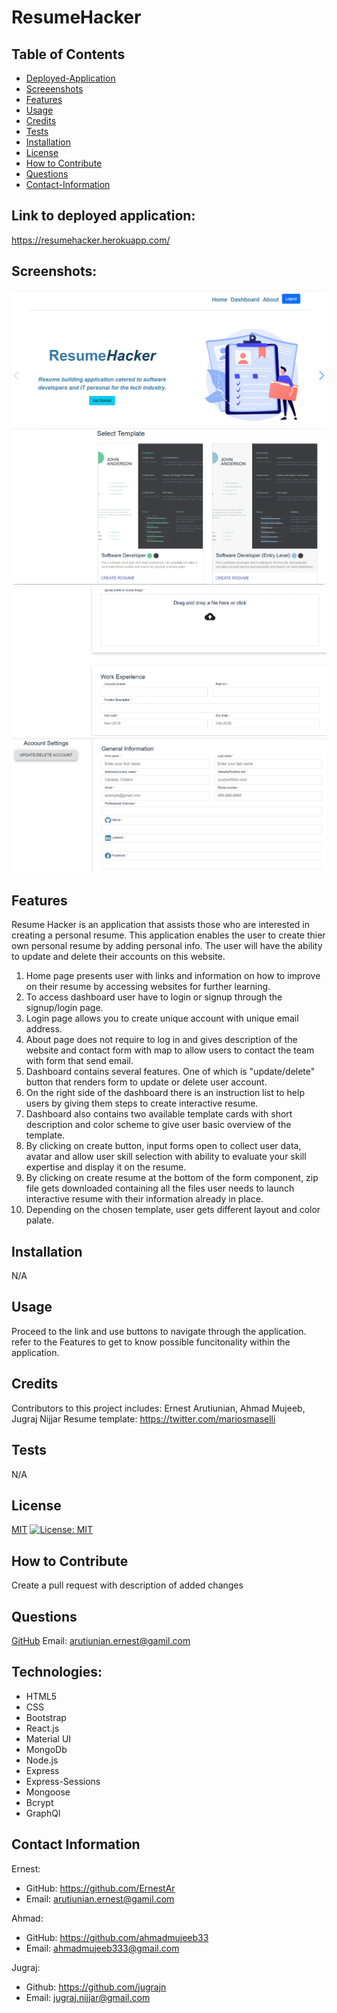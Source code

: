 # ResumeHacker


## Table of Contents
- [Deployed-Application](#deployed-application)
- [Screeenshots](#screenshots)
- [Features](#features)
- [Usage](#usage)
- [Credits](#credits)
- [Tests](#tests)
- [Installation](#installation)
- [License](#license)
- [How to Contribute](#how-to-contribute)
- [Questions](#questions) 
- [Contact-Information](#contact-information)

## Link to deployed application: 
https://resumehacker.herokuapp.com/

## Screenshots:

<img src = "Images/homepage.PNG">
<img src = "Images/Temeplate.PNG">
<img src = "Images/middle.PNG">
<img src = "Images/top.PNG">


## Features 
Resume Hacker is an application that assists those who are interested in creating a personal resume. This application enables the user to create thier own personal resume by adding personal info. The user will have the ability to update and delete their accounts on this website. 

1. Home page presents user with links and information on how to improve on their resume by accessing websites for further learning.
2. To access dashboard user have to login or signup through the signup/login page.
3. Login page allows you to create unique account with unique email address.
4. About page does not require to log in and gives description of the website and contact form with map to allow users to contact the team with form that send email.
5. Dashboard contains several features. One of which is "update/delete" button that renders form to update or delete user account.
6. On the right side of the dashboard there is an instruction list to help users by giving them steps to create interactive resume.
7. Dashboard also contains two available template cards with short description and color scheme to give user basic overview of the template.
8. By clicking on create button, input forms open to collect user data, avatar and allow user skill  selection with ability to evaluate your skill expertise and display it on the resume.
9. By clicking on create resume at the bottom of the form component, zip file gets downloaded containing all the files user needs to launch interactive resume with their information already in place.
10. Depending on the chosen template, user gets different layout and color palate.


## Installation 
N/A

## Usage 
Proceed to the link and use buttons to navigate through the application. refer to the Features to get to know possible funcitonality within the application.

## Credits 
Contributors to this project includes:
 Ernest Arutiunian, Ahmad Mujeeb, Jugraj Nijjar
 Resume template: https://twitter.com/mariosmaselli

## Tests 
N/A


## License 
[MIT](https://choosealicense.com/licenses/mit/)
[![License: MIT](https://img.shields.io/badge/License-MIT-yellow.svg)](https://opensource.org/licenses/MIT)
 
 
## How to Contribute 
Create a pull request with description of added changes


## Questions 
[GitHub](https://github.com/ErnestAr)
Email: arutiunian.ernest@gamil.com


## Technologies:
* HTML5
* CSS
* Bootstrap
* React.js
* Material UI
* MongoDb
* Node.js
* Express
* Express-Sessions
* Mongoose
* Bcrypt
* GraphQl


## Contact Information
Ernest: 
- GitHub: https://github.com/ErnestAr
- Email: arutiunian.ernest@gamil.com

Ahmad: 
- GitHub: https://github.com/ahmadmujeeb33
- Email: ahmadmujeeb333@gmail.com

Jugraj:
- Github: https://github.com/jugrajn
- Email: jugraj.nijjar@gmail.com
 

